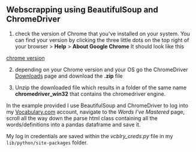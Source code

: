 ## Webscrapping using BeautifulSoup and ChromeDriver 

1. check the version of Chrome that you've installed on your system. You can find your version by clicking the three little dots on the top right of your browser > **Help** > **About Google Chrome**
It should look like this 

[chrome version](https://)

2. depending on your Chrome version and your OS go the ChromeDriver [Downloads](https://chromedriver.chromium.org/downloads) page and download the **.zip** file   

3. Unzip the downloaded file which results in a folder of the same name **chromedriver_win32** that contains the chromedriver engine.   

In the example provided I use BeautifulSoup and ChromeDriver to log into my [Vocabulary.com](https://www.vocabulary.com) account, navigate to the _Words I've Mastered_ page, scroll all the way down the parse html class containing all the words/definitions into a pandas dataframe and save it.

My log in credentials are saved within the _vcblry_creds.py_ file in my `lib/python/site-packages` folder. 